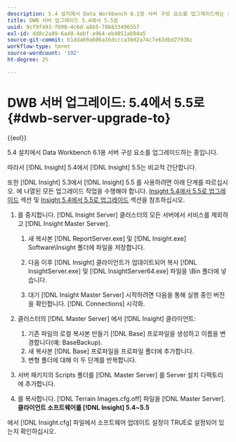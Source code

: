 ```yaml
---
description: 5.4 설치에서 Data Workbench 6.1용 서버 구성 요소를 업그레이드하는 중입니다.
title: DWB 서버 업그레이드 5.4에서 5.5로
uuid: 9cf9f493-f098-4c6d-a8b5-786833496557
exl-id: dd8c2a89-6a40-4ebf-a964-eb4851ab94a5
source-git-commit: b1dda69a606a16dccca30d2a74c7e63dbd27936c
workflow-type: tm+mt
source-wordcount: '192'
ht-degree: 2%

---
```


# DWB 서버 업그레이드: 5.4에서 5.5로{#dwb-server-upgrade-to}

{{eol}}

5.4 설치에서 Data Workbench 6.1용 서버 구성 요소를 업그레이드하는 중입니다.

따라서 [!DNL Insight] 5.4에서 [!DNL Insight] 5.5는 비교적 간단합니다.

또한 [!DNL Insight] 5.3에서 [!DNL Insight] 5.5 를 사용하려면 아래 단계를 따르십시오. 에 나열된 모든 업그레이드 작업을 수행해야 합니다. [Insight 5.4에서 5.5로 업그레이드](../../../../home/c-inst-svr/c-upgrd-uninst-sftwr/c-upgrd-sftwr/t-upgrd-to-5.5.md#task-b581e47952e941158d52db3e68f076b9) 섹션 및 [Insight 5.4에서 5.5로 업그레이드](../../../../home/c-inst-svr/c-upgrd-uninst-sftwr/c-upgrd-sftwr/t-upgrd-to-5.5.md#task-b581e47952e941158d52db3e68f076b9) 섹션을 참조하십시오.

1. 를 중지합니다. [!DNL Insight Server] 클러스터의 모든 서버에서 서비스를 제외하고 [!DNL Insight Master Server].

   1. 새 복사본 [!DNL ReportServer.exe] 및 [!DNL Insight.exe] Software\Insight 폴더에 파일을 저장합니다.

   1. 다음 이후 [!DNL Insight] 클라이언트가 업데이트되어 복사 [!DNL InsightServer.exe] 및 [!DNL InsightServer64.exe] 파일을 \Bin 폴더에 넣습니다.

   1. 대기 [!DNL Insight Master Server] 시작하려면 다음을 통해 실행 중인 버전을 확인합니다. [!DNL Connections] 시각화.

1. 클러스터의 [!DNL Master Server] 에서 [!DNL Insight] 클라이언트:

   1. 기존 파일의 로컬 복사본 만들기 [!DNL Base] 프로파일을 생성하고 이름을 변경합니다(예: BaseBackup).
   1. 새 복사본 [!DNL Base] 프로파일을 프로파일 폴더에 추가합니다.
   1. 변형 폴더에 대해 이 두 단계를 반복합니다.

1. 서버 패키지의 Scripts 폴더를 [!DNL Master Server] 를 Server 설치 디렉토리에 추가합니다.
1. 를 복사합니다. [!DNL Terrain Images.cfg.off] 파일을 [!DNL Master Server].
   **클라이언트 소프트웨어를 [!DNL Insight] 5.4~5.5**

에서 [!DNL Insight.cfg] 파일에서 소프트웨어 업데이트 설정이 TRUE로 설정되어 있는지 확인하십시오.
